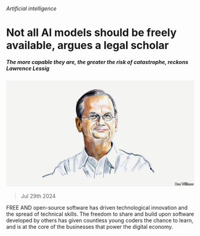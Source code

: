 ###### Artificial intelligence

# Not all AI models should be freely available, argues a legal scholar 

##### The more capable they are, the greater the risk of catastrophe, reckons Lawrence Lessig 

![image](images/20240724_BID001.jpg) 

> Jul 29th 2024 

FREE AND open-source software has driven technological innovation and the spread of technical skills. The freedom to share and build upon software developed by others has given countless young coders the chance to learn, and is at the core of the businesses that power the digital economy. 

